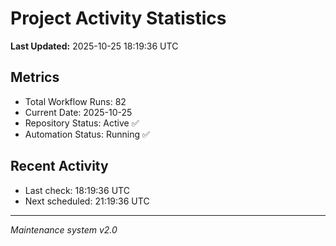 # Project Activity Statistics

**Last Updated:** 2025-10-25 18:19:36 UTC

## Metrics
- Total Workflow Runs: 82
- Current Date: 2025-10-25
- Repository Status: Active ✅
- Automation Status: Running ✅

## Recent Activity
- Last check: 18:19:36 UTC
- Next scheduled: 21:19:36 UTC

---
*Maintenance system v2.0*
